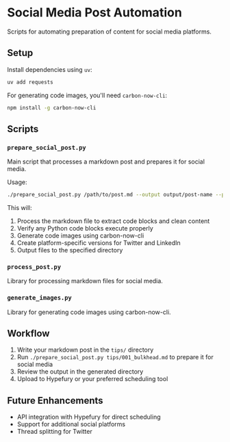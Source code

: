 # Social Media Post Automation

Scripts for automating preparation of content for social media platforms.

## Setup

Install dependencies using `uv`:

```bash
uv add requests
```

For generating code images, you'll need `carbon-now-cli`:

```bash
npm install -g carbon-now-cli
```

## Scripts

### `prepare_social_post.py`

Main script that processes a markdown post and prepares it for social media.

Usage:
```bash
./prepare_social_post.py /path/to/post.md --output output/post-name --preset Yeti
```

This will:
1. Process the markdown file to extract code blocks and clean content
2. Verify any Python code blocks execute properly
3. Generate code images using carbon-now-cli
4. Create platform-specific versions for Twitter and LinkedIn
5. Output files to the specified directory

### `process_post.py`

Library for processing markdown files for social media.

### `generate_images.py`

Library for generating code images using carbon-now-cli.

## Workflow

1. Write your markdown post in the `tips/` directory
2. Run `./prepare_social_post.py tips/001_bulkhead.md` to prepare it for social media
3. Review the output in the generated directory
4. Upload to Hypefury or your preferred scheduling tool

## Future Enhancements

- API integration with Hypefury for direct scheduling
- Support for additional social platforms
- Thread splitting for Twitter